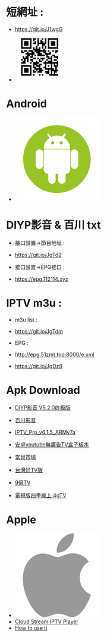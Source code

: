 # 短網址 :
- https://git.io/J1wgG
- ![MyQR](./MyQR.png)

# Android 
- ![Android](./Android.png)
# DIYP影音 & 百川 txt
- 接口設置->節目地址 :
- https://git.io/JgTd2

- 接口設置->EPG接口 :
- https://epg.112114.xyz

# IPTV m3u :
- m3u list :
- https://git.io/JgTdm

- EPG :
- http://epg.51zmt.top:8000/e.xml
- https://git.io/JgDz8

# Apk Download
- [DIYP影音 V5.2.0终极版](https://github.com/StanleyChen0924/Myself/blob/main/.github/ts/Apk/DIYP%E5%BD%B1%E9%9F%B3%20V5.2.0%E7%BB%88%E6%9E%81%E7%89%88.apk?raw=true)

- [百川影音](https://github.com/StanleyChen0924/Myself/blob/main/.github/ts/Apk/%E7%99%BE%E5%B7%9D%E5%BD%B1%E9%9F%B3%20%E6%94%AF%E6%8C%81tvbus.apk?raw=true)

- [IPTV_Pro_v6.1.5_ARMv7a](https://github.com/StanleyChen0924/Myself/blob/main/.github/ts/Apk/IPTV_Pro_v6.1.5_ARMv7a.apk?raw=true)

- [安卓youtube無廣告TV盒子板本](https://github.com/yuliskov/SmartTubeNext/releases/download/12.24/STubeNext_ststable_v12.24_r.apk)

- [當貝市場](https://github.com/StanleyChen0924/Myself/blob/main/.github/ts/Apk/Danbamark.apk?raw=true)

- [台灣好TV版](https://github.com/StanleyChen0924/Myself/blob/main/.github/ts/Apk/TaiwangoodBD8.2.apk?raw=true)

- [9億TV](https://github.com/StanleyChen0924/Myself/blob/main/.github/ts/Apk/9E_TV.apk?raw=true)

- [電視版四季線上 4gTV](https://github.com/StanleyChen0924/Myself/blob/main/.github/ts/Apk/%E9%9B%BB%E8%A6%96%E7%89%88%E5%9B%9B%E5%AD%A3%E7%B7%9A%E4%B8%8A%204gTV_v1.2.7.apk?raw=true)

# Apple 
- ![Apple](./Apple.png)
- [Cloud Stream IPTV Player](https://apps.apple.com/us/app/cloud-stream-iptv-player/id1138002135)
- [How to use it](https://it-note.org/2017/08/25/cloudstream/)

